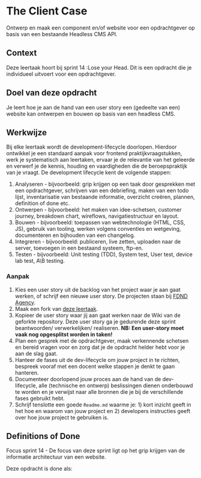 <!--
De conventie voor naamgeving is sprintnaam-(sub)taaknaam
Topics: (sub)task semester-naam, semesternummer, sprint-naam, sprint-nummer
-->

# The Client Case

Ontwerp en maak een component en/of website voor een opdrachtgever op basis van een bestaande Headless CMS API. 

## Context
Deze leertaak hoort bij sprint 14 :Lose your Head. Dit is een opdracht die je individueel uitvoert voor een opdrachtgever.

## Doel van deze opdracht

Je leert hoe je aan de hand van een user story een (gedeelte van een) website kan ontwerpen en bouwen op basis van een headless CMS.

## Werkwijze
Bij elke leertaak wordt de development-lifecycle doorlopen. Hierdoor ontwikkel je een standaard aanpak voor frontend praktijkvraagstukken, werk je systematisch aan leertaken, ervaar je de relevantie van het geleerde en verwerf je de kennis, houding en vaardigheden die de beroepspraktijk van je vraagt.
De development lifecycle kent de volgende stappen:

1. Analyseren - bijvoorbeeld: grip krijgen op een taak door gesprekken met een opdrachtgever, schrijven van een debriefing, maken van een todo lijst, inventarisatie van bestaande informatie, overzicht creëren, plannen, definition of done etc.
2. Ontwerpen - bijvoorbeeld: het maken van idee-schetsen, customer journey, breakdown chart, wireflows, navigatiestructuur en layout.
3. Bouwen - bijvoorbeeld: toepassen van webtechnologie (HTML, CSS, JS), gebruik van tooling, werken volgens conventies en wetgeving, documenteren en bijhouden van een changelog.
4. Integreren - bijvoorbeeld: publiceren, live zetten, uploaden naar de server, toevoegen in een bestaand systeem, ftp-en.
5. Testen - bijvoorbeeld: Unit testing (TDD), System test, User test, device lab test, A\B testing.

### Aanpak

1. Kies een user story uit de backlog van het project waar je aan gaat werken, of schrijf een nieuwe user story.  De projecten staan bij [FDND Agency](https://github.com/fdnd-agency).
2. Maak een fork van [deze leertaak](https://github.com/fdnd-task/lose-your-head-the-client-case).
3. Kopieer de user story waar jij aan gaat werken naar de Wiki van de geforkte repository. Deze user story ga je gedurende deze sprint beantwoorden/ verwerkelijken/ realiseren. **NB: Een user-story moet vaak nog opgesplitst worden in taken!** 
4. Plan een gesprek met de opdrachtgever, maak verkennende schetsen en bereid vragen voor en zorg dat je de opdracht helder hebt voor je aan de slag gaat.
5. Hanteer de fases uit de dev-lifecycle om jouw project in te richten, bespreek vooraf met een docent welke stappen je denkt te gaan hanteren.
6. Documenteer doorlopend jouw proces aan de hand van de dev-lifecycle, alle (technische en ontwerp) beslissingen dienen onderbouwd te worden en je verwijst naar alle bronnen die je bij de verschillende fases gebruikt hebt.
7. Schrijf tenslotte een goede `Readme.md` waarme je: 1) kort inzicht geeft in het hoe en waarom van jouw project en 2) developers instructies geeft over hoe jouw project te gebruiken is.


## Definitions of Done
Focus sprint 14 - De focus van deze sprint ligt op het grip krijgen van de informatie architectuur van een website.

Deze opdracht is done als:
